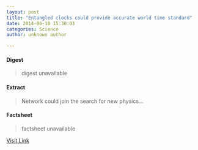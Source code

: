 ```yaml
---
layout: post
title: "Entangled clocks could provide accurate world time standard"
date: 2014-06-18 15:30:03
categories: Science
author: unknown author

---
```



#### Digest
>digest unavailable

#### Extract
>Network could join the search for new physics...

#### Factsheet
>factsheet unavailable

[Visit Link](http://feedproxy.google.com/~r/PhysicsWorld/~3/k-wJyA_5DwM/entangled-clocks-could-provide-accurate-world-time-standard)


